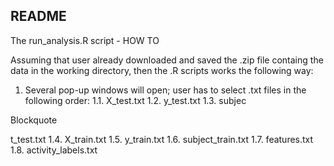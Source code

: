 ## README ##

The run_analysis.R script - HOW TO

Assuming that user already downloaded and saved the .zip file containg the data in the working directory,
then the .R scripts works the following way:

 1. Several pop-up windows will open; user has to select .txt files in the following order:
	 1.1. X_test.txt
	1.2. y_test.txt
	1.3. subjec

Blockquote

t_test.txt
	1.4. X_train.txt
	1.5. y_train.txt
	1.6. subject_train.txt
	1.7. features.txt
	1.8. activity_labels.txt
